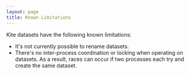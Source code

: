 ```yaml
---
layout: page
title: Known Limitations
---
```


Kite datasets have the following known limitations:

* It's not currently possible to rename datasets.
* There's no inter-process coordination or locking when operating on datasets. As a result, races can occur if two processes each try and create the same dataset.
